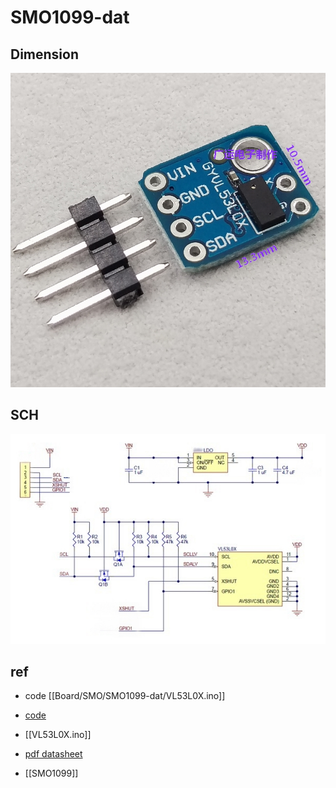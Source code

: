 
# SMO1099-dat 

## Dimension 

![](2023-10-05-17-53-39.png)

## SCH 

![](2023-10-05-17-53-00.png)

## ref 

- code [[Board/SMO/SMO1099-dat/VL53L0X.ino]]
- [code](Board/SMO/SMO1099-dat/VL53L0X.ino)
- [[VL53L0X.ino]]
- [pdf datasheet](https://w2.electrodragon.com/Board/SMO/SMO1099-dat/VL53L0X.pdf)


- [[SMO1099]]